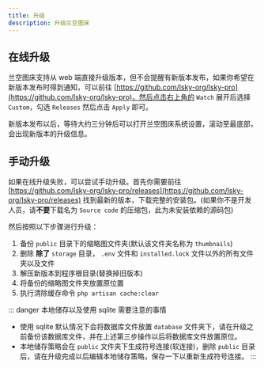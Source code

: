 ```yaml
---
title: 升级
description: 升级兰空图床
---
```


## 在线升级
兰空图床支持从 web 端直接升级版本，但不会提醒有新版本发布，如果你希望在新版本发布时得到通知，可以前往 [https://github.com/lsky-org/lsky-pro](https://github.com/lsky-org/lsky-pro)，然后点击右上角的 `Watch` 展开后选择 `Custom`，勾选 `Releases` 然后点击 `Apply` 即可。

新版本发布以后，等待大约三分钟后可以打开兰空图床系统设置，滚动至最底部，会出现新版本的升级信息。

## 手动升级
如果在线升级失败，可以尝试手动升级。首先你需要前往 [https://github.com/lsky-org/lsky-pro/releases](https://github.com/lsky-org/lsky-pro/releases) 找到最新的版本，下载完整的安装包。(如果你不是开发人员，请**不要**下载名为 `Source code` 的压缩包，此为未安装依赖的源码包)

然后按照以下步骤进行升级：
1. 备份 `public` 目录下的缩略图文件夹(默认该文件夹名称为 `thumbnails`)
2. 删除 **除了** `storage` 目录， `.env` 文件和 `installed.lock` 文件以外的所有文件夹以及文件
3. 解压新版本到程序根目录(替换掉旧版本)
4. 将备份的缩略图文件夹放置原位置
5. 执行清除缓存命令 `php artisan cache:clear`

::: danger 本地储存以及使用 sqlite 需要注意的事情
- 使用 sqlite 默认情况下会将数据库文件放置 `database` 文件夹下，请在升级之前备份该数据库文件，并在上述第三步操作以后将数据库文件放置原位。
- 本地储存策略会在 `public` 文件夹下生成符号连接(软连接)，删除 `public` 目录后，请在升级完成以后编辑本地储存策略，保存一下以重新生成符号连接。
:::